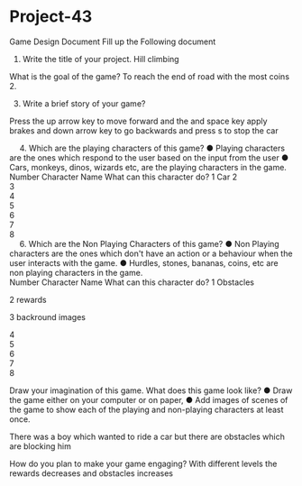# Project-43
Game Design Document
Fill up the Following document 

 



1.	Write the title of your project. Hill climbing
 


What is the goal of the game? To reach the end of road with the most coins
2.	
 


3.	Write a brief story of your game?
 
Press the up arrow key to move forward and the and space key apply brakes and down arrow key to go backwards and press s to stop the car

 

 


 
4.	Which are the playing characters of this game? 
●	Playing characters are the ones which respond to the user based on the input from the user
●	Cars, monkeys, dinos, wizards etc, are the playing characters in the game.  
Number	Character Name	What can this character do? 
1	Car	
2		
3		
4		
5		
6		
7		
8		
 
6.	Which are the Non Playing Characters of this game?
●	Non Playing characters are the ones which don't have an action or a behaviour when the user interacts with the game.
●	Hurdles, stones, bananas, coins, etc are non playing characters in the game.   
Number	Character Name	What can this character do? 
1	Obstacles
	
2	rewards
	
3	backround images
	
4		
5		
6		
7		
8		



Draw your imagination of this game. What does this game look like?
●	Draw the game either on your computer or on paper, 
●	Add images of scenes of the game to show each of the playing and non-playing characters at least once.  

There was a boy which wanted to ride a car but there are obstacles which are blocking him

 
 
 
 

How do you plan to make your game engaging? With different levels the rewards decreases and obstacles increases

    



